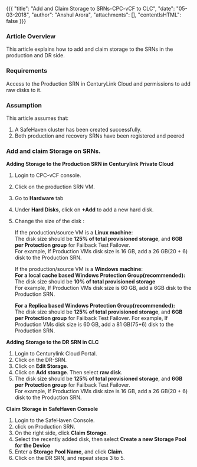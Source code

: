 {{{
  "title": "Add and Claim Storage to SRNs-CPC-vCF to CLC",
  "date": "05-03-2018",
  "author": "Anshul Arora",
  "attachments": [],
  "contentIsHTML": false
}}}

### Article Overview
This article explains how to add and claim storage to the SRNs in the production and DR side.
### Requirements
Access to the Production SRN in CenturyLink Cloud and permissions to add raw disks to it.

### Assumption
This article assumes that:

1. A SafeHaven cluster has been created successfully.
2. Both production and recovery SRNs have been registered and peered

### Add and claim Storage on SRNs.
**Adding Storage to the Production SRN in Centurylink Private Cloud**
1. Login to CPC-vCF console.
2. Click on the production SRN VM.
3. Go to **Hardware** tab
4. Under **Hard Disks**, click on **+Add** to add a new hard disk.
5. Change the size of the disk : 

   If the production/source VM is a **Linux machine**:   
    The disk size should be **125% of total provisioned storage**, and **6GB per Protection group** for Failback Test Failover.    
    For example, If Production VMs disk size is 16 GB, add a 26 GB(20 + 6) disk to the Production SRN.   

   If the production/source VM is a **Windows machine**:  
  **For a local cache based Windows Protection Group(recommended):** 
    The disk size should be **10% of total provisioned storage**   
    For example, If Production VMs disk size is 60 GB, add a 6GB disk to the Production SRN.  

   **For a Replica based Windows Protection Group(recommended):**    
   The disk size should be **125% of total provisioned storage**, and **6GB per Protection group** for Failback Test Failover.
   For example, If Production VMs disk size is 60 GB, add a 81 GB(75+6) disk to the Production SRN.
   
   
**Adding Storage to the DR SRN in CLC**
1. Login to Centurylink Cloud Portal.
2. Click on the DR-SRN.
3. Click on **Edit Storage**.
4. Click on **Add storage**. Then select **raw disk**.
5. The disk size should be **125% of total provisioned storage**, and **6GB per Protection group** for Failback Test Failover.    
    For example, If Production VMs disk size is 16 GB, add a 26 GB(20 + 6) disk to the Production SRN.

**Claim Storage in SafeHaven Console**
1. Login to the SafeHaven Console.
2. click on Production SRN.
3. On the right side, click **Claim Storage**.
4. Select the recently added disk, then select **Create a new Storage Pool for the Device**
5. Enter a **Storage Pool Name**, and click **Claim**.
6. Click on the DR SRN, and repeat steps 3 to 5.
